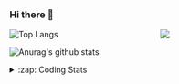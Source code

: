 ### Hi there 👋

<!--
**tao8687/tao8687** is a ✨ _special_ ✨ repository because its `README.md` (this file) appears on your GitHub profile.

Here are some ideas to get you started:

- 🔭 I’m currently working on ...
- 🌱 I’m currently learning ...
- 👯 I’m looking to collaborate on ...
- 🤔 I’m looking for help with ...
- 💬 Ask me about ...
- 📫 How to reach me: ...
- 😄 Pronouns: ...
- ⚡ Fun fact: ...
-->

<img align='right' src="https://media.giphy.com/media/M9gbBd9nbDrOTu1Mqx/giphy.gif" width="240">

  
![Top Langs](https://github-readme-stats.vercel.app/api/top-langs/?username=tao8687&layout=compact&title_color=23238E&text_color=A67D3D)

![Anurag's github stats](https://github-readme-stats.vercel.app/api?username=tao8687&show_icons=true&&text_color=A67D3D&title_color=23238E&show_icons=false&count_private=true&hide=stars)

<details>
  <summary>:zap: Coding Stats</summary>
  <br>
    
<!--START_SECTION:waka-->
![Code Time](http://img.shields.io/badge/Code%20Time-1%2C242%20hrs%209%20mins-blue)

![Profile Views](http://img.shields.io/badge/Profile%20Views-0-blue)

**🐱 My GitHub Data** 

> 📦 1.5 MB Used in GitHub's Storage 
 > 
> 🏆 140 Contributions in the Year 2023
 > 
> 🚫 Not Opted to Hire
 > 
> 📜 50 Public Repositories 
 > 
> 🔑 22 Private Repositories 
 > 
**I'm an Early 🐤** 

```text
🌞 Morning                1008 commits        █████████████████████░░░░   83.17 % 
🌆 Daytime                84 commits          ██░░░░░░░░░░░░░░░░░░░░░░░   06.93 % 
🌃 Evening                116 commits         ██░░░░░░░░░░░░░░░░░░░░░░░   09.57 % 
🌙 Night                  4 commits           ░░░░░░░░░░░░░░░░░░░░░░░░░   00.33 % 
```
📅 **I'm Most Productive on Wednesday** 

```text
Monday                   175 commits         ████░░░░░░░░░░░░░░░░░░░░░   14.44 % 
Tuesday                  162 commits         ███░░░░░░░░░░░░░░░░░░░░░░   13.37 % 
Wednesday                228 commits         █████░░░░░░░░░░░░░░░░░░░░   18.81 % 
Thursday                 153 commits         ███░░░░░░░░░░░░░░░░░░░░░░   12.62 % 
Friday                   170 commits         ████░░░░░░░░░░░░░░░░░░░░░   14.03 % 
Saturday                 166 commits         ███░░░░░░░░░░░░░░░░░░░░░░   13.70 % 
Sunday                   158 commits         ███░░░░░░░░░░░░░░░░░░░░░░   13.04 % 
```


📊 **This Week I Spent My Time On** 

```text
🕑︎ Time Zone: Asia/Shanghai

💬 Programming Languages: 
C                        21 hrs 55 mins      ███████████████░░░░░░░░░░   58.94 % 
Text                     10 hrs 14 mins      ███████░░░░░░░░░░░░░░░░░░   27.51 % 
Python                   3 hrs 59 mins       ███░░░░░░░░░░░░░░░░░░░░░░   10.72 % 
Makefile                 33 mins             ░░░░░░░░░░░░░░░░░░░░░░░░░   01.49 % 
C++                      15 mins             ░░░░░░░░░░░░░░░░░░░░░░░░░   00.69 % 

🔥 Editors: 
VS Code                  37 hrs 12 mins      █████████████████████████   100.00 % 

🐱‍💻 Projects: 
vc0768                   37 hrs 10 mins      █████████████████████████   99.91 % 
sylixOS                  2 mins              ░░░░░░░░░░░░░░░░░░░░░░░░░   00.09 % 

💻 Operating System: 
Linux                    37 hrs 12 mins      █████████████████████████   100.00 % 
```

**I Mostly Code in Python** 

```text
Python                   9 repos             ████████░░░░░░░░░░░░░░░░░   31.03 % 
C++                      7 repos             ██████░░░░░░░░░░░░░░░░░░░   24.14 % 
JavaScript               2 repos             ██░░░░░░░░░░░░░░░░░░░░░░░   06.90 % 
Batchfile                1 repo              █░░░░░░░░░░░░░░░░░░░░░░░░   03.45 % 
HTML                     1 repo              █░░░░░░░░░░░░░░░░░░░░░░░░   03.45 % 
```



**Timeline**

![Lines of Code chart](https://raw.githubusercontent.com/tao8687/tao8687/master/assets/bar_graph.png)


 Last Updated on 18/05/2023 01:22:26 UTC
<!--END_SECTION:waka-->
</details>
